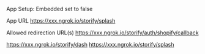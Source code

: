App Setup:
Embedded set to false

App URL
https://xxx.ngrok.io/storify/splash

Allowed redirection URL(s)
https://xxx.ngrok.io/storify/auth/shopify/callback

https://xxx.ngrok.io/storify/dash
https://xxx.ngrok.io/storify/splash
